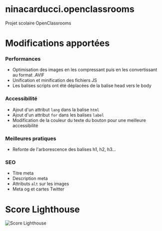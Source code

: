 # ninacarducci.openclassrooms
Projet scolaire OpenClassrooms

# Modifications apportées

### Performances

- Optimisation des images en les compressant puis en les convertissant au format .AVIF
- Unification et minification des fichiers JS
- Les balises scripts ont été déplacées de la balise head vers le body

### Accessibilité

- Ajout d'un attribut ``lang`` dans la balise ``html``
- Ajout d'un attribut ``for`` dans les balises ``label``
- Modification de la couleur du texte du bouton pour une meilleure accessibilité

### Meilleures pratiques

- Refonte de l'arborescence des balises h1, h2, h3...

### SEO

- Titre meta
- Description meta
- Attributs ``alt`` sur les images
- Meta og et cartes Twitter

# Score Lighthouse
![Score Lighthouse](https://github.com/user-attachments/assets/56909ec5-f516-42ee-99b2-f5d5197abd69)
